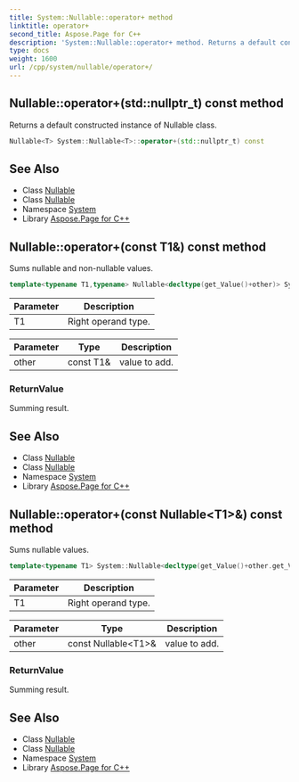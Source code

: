 ```yaml
---
title: System::Nullable::operator+ method
linktitle: operator+
second_title: Aspose.Page for C++
description: 'System::Nullable::operator+ method. Returns a default constructed instance of Nullable<T> class in C++.'
type: docs
weight: 1600
url: /cpp/system/nullable/operator+/
---
```

## Nullable::operator+(std::nullptr_t) const method


Returns a default constructed instance of Nullable<T> class.

```cpp
Nullable<T> System::Nullable<T>::operator+(std::nullptr_t) const
```

## See Also

* Class [Nullable](../)
* Class [Nullable](../)
* Namespace [System](../../)
* Library [Aspose.Page for C++](../../../)
## Nullable::operator+(const T1\&) const method


Sums nullable and non-nullable values.

```cpp
template<typename T1,typename> Nullable<decltype(get_Value()+other)> System::Nullable<T>::operator+(const T1 &other) const
```


| Parameter | Description |
| --- | --- |
| T1 | Right operand type. |

| Parameter | Type | Description |
| --- | --- | --- |
| other | const T1\& | value to add. |

### ReturnValue

Summing result.

## See Also

* Class [Nullable](../)
* Class [Nullable](../)
* Namespace [System](../../)
* Library [Aspose.Page for C++](../../../)
## Nullable::operator+(const Nullable\<T1\>\&) const method


Sums nullable values.

```cpp
template<typename T1> System::Nullable<decltype(get_Value()+other.get_Value())> System::Nullable<T>::operator+(const Nullable<T1> &other) const
```


| Parameter | Description |
| --- | --- |
| T1 | Right operand type. |

| Parameter | Type | Description |
| --- | --- | --- |
| other | const Nullable\<T1\>\& | value to add. |

### ReturnValue

Summing result.

## See Also

* Class [Nullable](../)
* Class [Nullable](../)
* Namespace [System](../../)
* Library [Aspose.Page for C++](../../../)

